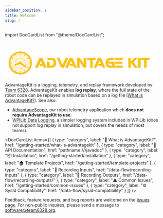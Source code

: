 ```yaml
---
sidebar_position: 1
title: Welcome
slug: /
---
```


import DocCardList from "@theme/DocCardList";

#

![AdvantageKit](./img/banner.png)

AdvantageKit is a logging, telemetry, and replay framework developed by [Team 6328](https://littletonrobotics.org). AdvantageKit enables **log replay**, where the full state of the robot code can be replayed in simulation based on a log file ([What is AdvantageKit?](/getting-started/what-is-advantagekit)). See also:

- [AdvantageScope](https://docs.advantagescope.org), our robot telemetry application which **does not require AdvantageKit to use**.
- [WPILib Data Logging](https://docs.wpilib.org/en/stable/docs/software/telemetry/datalog.html), a simpler logging system included in WPILib (does not support log replay in simulation, but covers the needs of most teams).

<DocCardList
items={[
{
type: "category",
label: "👋 What is AdvantageKit?",
href: "/getting-started/what-is-advantagekit"
},
{
type: "category",
label: "📒 API Documentation",
href: "pathname:///javadoc"
},
{
type: "category",
label: "📦 Installation",
href: "/getting-started/installation"
},
{
type: "category",
label: "🏠 Template Projects",
href: "/getting-started/template-projects"
},
{
type: "category",
label: "🔽 Recording Inputs",
href: "/data-flow/recording-inputs"
},
{
type: "category",
label: "🔼 Recording Outputs",
href: "/data-flow/recording-outputs/"
},
{
type: "category",
label: "⚠️ Common Issues",
href: "/getting-started/common-issues"
},
{
type: "category",
label: "⚙️ SysId Compatibility",
href: "/data-flow/sysid-compatibility"
}
]}
/>

Feedback, feature requests, and bug reports are welcome on the [issues page](https://github.com/Mechanical-Advantage/AdvantageKit/issues). For non-public inquires, please send a message to software@team6328.org.
